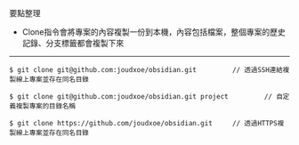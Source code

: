 要點整理
- Clone指令會將專案的內容複製一份到本機，內容包括檔案，整個專案的歷史記錄、分支標籤都會複製下來

---

```
$ git clone git@github.com:joudxoe/obsidian.git			// 透過SSH連結複製線上專案並存在同名目錄
```

```
$ git clone git@github.com:joudxoe/obsidian.git project			// 自定義複製專案的目錄名稱
```

```
$ git clone https://github.com/joudxoe/obsidian.git		// 透過HTTPS複製線上專案並存在同名目錄
```